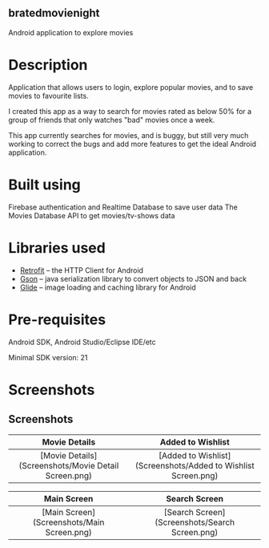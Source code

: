 ## bratedmovienight

Android application to explore movies 

# Description

Application that allows users to login, explore popular movies, and to save movies to favourite lists.

I created this app as a way to search for movies rated as below 50% for a group of friends that only watches "bad" movies once a week.

This app currently searches for movies, and is buggy, but still very much working to correct the bugs and add more features to get the ideal Android application.

# Built using
Firebase authentication and Realtime Database to save user data
The Movies Database API to get movies/tv-shows data

# Libraries used
* [Retrofit](http://square.github.io/retrofit/) – the HTTP Client for Android
* [Gson](https://github.com/google/gson) – java serialization library to convert objects to JSON and back
* [Glide](https://github.com/bumptech/glide) – image loading and caching library for Android

# Pre-requisites
Android SDK, Android Studio/Eclipse IDE/etc

Minimal SDK version: 21

# Screenshots

## Screenshots

Movie Details           |  Added to Wishlist
:-------------------------:|:-------------------------:
 [Movie Details](Screenshots/Movie Detail Screen.png)|[Added to Wishlist](Screenshots/Added to Wishlist Screen.png)

Main Screen         |  Search Screen
:-------------------------:|:-------------------------:
[Main Screen](Screenshots/Main Screen.png)|[Search Screen](Screenshots/Search Screen.png)
